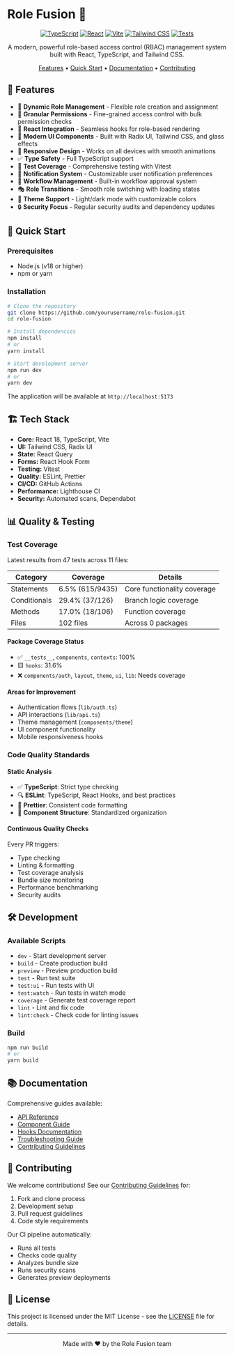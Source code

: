 # Role Fusion 🔐

<div align="center">

[![TypeScript](https://img.shields.io/badge/TypeScript-007ACC?style=for-the-badge&logo=typescript&logoColor=white)](https://www.typescriptlang.org/)
[![React](https://img.shields.io/badge/React-20232A?style=for-the-badge&logo=react&logoColor=61DAFB)](https://reactjs.org/)
[![Vite](https://img.shields.io/badge/Vite-646CFF?style=for-the-badge&logo=vite&logoColor=white)](https://vitejs.dev/)
[![Tailwind CSS](https://img.shields.io/badge/Tailwind_CSS-38B2AC?style=for-the-badge&logo=tailwind-css&logoColor=white)](https://tailwindcss.com/)
[![Tests](https://img.shields.io/badge/Tests-47%20passed-brightgreen?style=for-the-badge&logo=vitest&logoColor=white)](https://vitest.dev/)

A modern, powerful role-based access control (RBAC) management system built with React, TypeScript, and Tailwind CSS.

[Features](#-features) •
[Quick Start](#-quick-start) •
[Documentation](#-documentation) •
[Contributing](#-contributing)

</div>

## 🚀 Features

- 🔐 **Dynamic Role Management** - Flexible role creation and assignment
- 🎯 **Granular Permissions** - Fine-grained access control with bulk permission checks
- 🔄 **React Integration** - Seamless hooks for role-based rendering
- 🎨 **Modern UI Components** - Built with Radix UI, Tailwind CSS, and glass effects
- 📱 **Responsive Design** - Works on all devices with smooth animations
- ✅ **Type Safety** - Full TypeScript support
- 🧪 **Test Coverage** - Comprehensive testing with Vitest
- 🔔 **Notification System** - Customizable user notification preferences
- 🔄 **Workflow Management** - Built-in workflow approval system
- 🎭 **Role Transitions** - Smooth role switching with loading states
- 🎨 **Theme Support** - Light/dark mode with customizable colors
- 🔒 **Security Focus** - Regular security audits and dependency updates

## 🚀 Quick Start

### Prerequisites
- Node.js (v18 or higher)
- npm or yarn

### Installation
```bash
# Clone the repository
git clone https://github.com/yourusername/role-fusion.git
cd role-fusion

# Install dependencies
npm install
# or
yarn install

# Start development server
npm run dev
# or
yarn dev
```

The application will be available at `http://localhost:5173`

## 🏗️ Tech Stack

- **Core:** React 18, TypeScript, Vite
- **UI:** Tailwind CSS, Radix UI
- **State:** React Query
- **Forms:** React Hook Form
- **Testing:** Vitest
- **Quality:** ESLint, Prettier
- **CI/CD:** GitHub Actions
- **Performance:** Lighthouse CI
- **Security:** Automated scans, Dependabot

## 📊 Quality & Testing

### Test Coverage
Latest results from 47 tests across 11 files:

| Category | Coverage | Details |
|----------|----------|---------|
| Statements | 6.5% (615/9435) | Core functionality coverage |
| Conditionals | 29.4% (37/126) | Branch logic coverage |
| Methods | 17.0% (18/106) | Function coverage |
| Files | 102 files | Across 0 packages |

#### Package Coverage Status
- ✅ `__tests__`, `components`, `contexts`: 100%
- 🟨 `hooks`: 31.6%
- ❌ `components/auth`, `layout`, `theme`, `ui`, `lib`: Needs coverage

#### Areas for Improvement
- Authentication flows (`lib/auth.ts`)
- API interactions (`lib/api.ts`)
- Theme management (`components/theme`)
- UI component functionality
- Mobile responsiveness hooks

### Code Quality Standards

#### Static Analysis
- ✅ **TypeScript**: Strict type checking
- 🔍 **ESLint**: TypeScript, React Hooks, and best practices
- 📝 **Prettier**: Consistent code formatting
- 🎨 **Component Structure**: Standardized organization

#### Continuous Quality Checks
Every PR triggers:
- Type checking
- Linting & formatting
- Test coverage analysis
- Bundle size monitoring
- Performance benchmarking
- Security audits

## 🛠️ Development

### Available Scripts
- `dev` - Start development server
- `build` - Create production build
- `preview` - Preview production build
- `test` - Run test suite
- `test:ui` - Run tests with UI
- `test:watch` - Run tests in watch mode
- `coverage` - Generate test coverage report
- `lint` - Lint and fix code
- `lint:check` - Check code for linting issues

### Build
```bash
npm run build
# or
yarn build
```

## 📚 Documentation

Comprehensive guides available:
- [API Reference](./docs/README.md)
- [Component Guide](./docs/components.md)
- [Hooks Documentation](./docs/hooks.md)
- [Troubleshooting Guide](./docs/troubleshooting.md)
- [Contributing Guidelines](./CONTRIBUTING.md)

## 🤝 Contributing

We welcome contributions! See our [Contributing Guidelines](./CONTRIBUTING.md) for:
1. Fork and clone process
2. Development setup
3. Pull request guidelines
4. Code style requirements

Our CI pipeline automatically:
- Runs all tests
- Checks code quality
- Analyzes bundle size
- Runs security scans
- Generates preview deployments

## 📄 License

This project is licensed under the MIT License - see the [LICENSE](LICENSE) file for details.

---

<div align="center">

Made with ❤️ by the Role Fusion team

</div>
